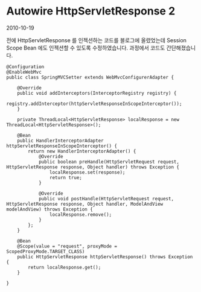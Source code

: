 # Autowire HttpServletResponse 2

2010-10-19

전에 HttpServletResponse 를 인젝션하는 코드를 블로그에 올렸었는데 Session Scope Bean 에도 인젝션할 수 있도록 수정하였습니다. 과정에서 코드도 간단해졌습니다.

	@Configuration
	@EnableWebMvc
	public class SpringMVCSetter extends WebMvcConfigurerAdapter {
	
		@Override
		public void addInterceptors(InterceptorRegistry registry) {
			registry.addInterceptor(httpServletResponseInScopeInterceptor());
		}
	
		private ThreadLocal<HttpServletResponse> localResponse = new ThreadLocal<HttpServletResponse>();
	
		@Bean
		public HandlerInterceptorAdapter httpServletResponseInScopeInterceptor() {
			return new HandlerInterceptorAdapter() {
				@Override
				public boolean preHandle(HttpServletRequest request, HttpServletResponse response, Object handler) throws Exception {
					localResponse.set(response);
					return true;
				}
	
				@Override
				public void postHandle(HttpServletRequest request, HttpServletResponse response, Object handler, ModelAndView modelAndView) throws Exception {
					localResponse.remove();
				}
			};
		}
	
		@Bean
		@Scope(value = "request", proxyMode = ScopedProxyMode.TARGET_CLASS)
		public HttpServletResponse httpServletResponse() throws Exception {
			return localResponse.get();
		}
	
	}

